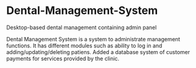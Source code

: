 # Dental-Management-System
Desktop-based dental management containing admin panel

Dental Management System is a system to administrate management functions. It has different modules such as ability to log in and adding/updating/deleting patiens. Added a database system of customer payments for services provided by the clinic.

